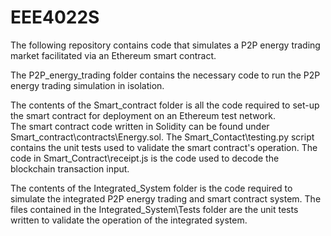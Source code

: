 # EEE4022S

The following repository contains code that simulates a P2P energy trading market facilitated via an Ethereum smart contract.

The P2P_energy_trading folder contains the necessary code to run the P2P energy trading simulation in isolation.

The contents of the Smart_contract folder is all the code required to set-up the smart contract for deployment on an Ethereum test network.  
The smart contract code written in Solidity can be found under Smart_contract\contracts\Energy.sol.
The Smart_Contact\testing.py script contains the unit tests used to validate the smart contract's operation.
The code in Smart_Contract\receipt.js is the code used to decode the blockchain transaction input.

The contents of the Integrated_System folder is the code required to simulate the integrated P2P energy trading and smart contract system.
The files contained in the Integrated_System\Tests folder are the unit tests written to validate the operation of the integrated system.
